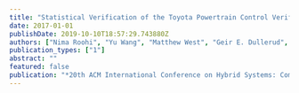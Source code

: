 ```yaml
---
title: "Statistical Verification of the Toyota Powertrain Control Verification Benchmark"
date: 2017-01-01
publishDate: 2019-10-10T18:57:29.743880Z
authors: ["Nima Roohi", "Yu Wang", "Matthew West", "Geir E. Dullerud", "Mahesh Viswanathan"]
publication_types: ["1"]
abstract: ""
featured: false
publication: "*20th ACM International Conference on Hybrid Systems: Computation and Control (HSCC)*"
---
```


